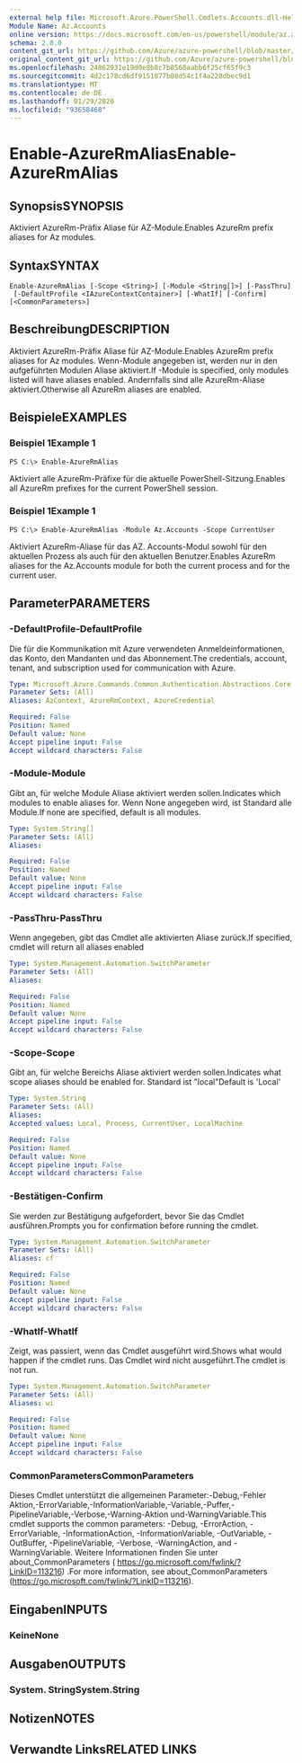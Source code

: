 ```yaml
---
external help file: Microsoft.Azure.PowerShell.Cmdlets.Accounts.dll-Help.xml
Module Name: Az.Accounts
online version: https://docs.microsoft.com/en-us/powershell/module/az.accounts/enable-azurermalias
schema: 2.0.0
content_git_url: https://github.com/Azure/azure-powershell/blob/master/src/Accounts/Accounts/help/Enable-AzureRmAlias.md
original_content_git_url: https://github.com/Azure/azure-powershell/blob/master/src/Accounts/Accounts/help/Enable-AzureRmAlias.md
ms.openlocfilehash: 24862931e19d0e8b8c7b8568aabb6f25cf65f9c3
ms.sourcegitcommit: 4d2c178cd6df9151877b08d54c1f4a228dbec9d1
ms.translationtype: MT
ms.contentlocale: de-DE
ms.lasthandoff: 01/29/2020
ms.locfileid: "93658468"
---
```

# <span data-ttu-id="7df8a-101">Enable-AzureRmAlias</span><span class="sxs-lookup"><span data-stu-id="7df8a-101">Enable-AzureRmAlias</span></span>

## <span data-ttu-id="7df8a-102">Synopsis</span><span class="sxs-lookup"><span data-stu-id="7df8a-102">SYNOPSIS</span></span>
<span data-ttu-id="7df8a-103">Aktiviert AzureRm-Präfix Aliase für AZ-Module.</span><span class="sxs-lookup"><span data-stu-id="7df8a-103">Enables AzureRm prefix aliases for Az modules.</span></span>

## <span data-ttu-id="7df8a-104">Syntax</span><span class="sxs-lookup"><span data-stu-id="7df8a-104">SYNTAX</span></span>

```
Enable-AzureRmAlias [-Scope <String>] [-Module <String[]>] [-PassThru]
 [-DefaultProfile <IAzureContextContainer>] [-WhatIf] [-Confirm] [<CommonParameters>]
```

## <span data-ttu-id="7df8a-105">Beschreibung</span><span class="sxs-lookup"><span data-stu-id="7df8a-105">DESCRIPTION</span></span>
<span data-ttu-id="7df8a-106">Aktiviert AzureRm-Präfix Aliase für AZ-Module.</span><span class="sxs-lookup"><span data-stu-id="7df8a-106">Enables AzureRm prefix aliases for Az modules.</span></span> <span data-ttu-id="7df8a-107">Wenn-Module angegeben ist, werden nur in den aufgeführten Modulen Aliase aktiviert.</span><span class="sxs-lookup"><span data-stu-id="7df8a-107">If -Module is specified, only modules listed will have aliases enabled.</span></span> <span data-ttu-id="7df8a-108">Andernfalls sind alle AzureRm-Aliase aktiviert.</span><span class="sxs-lookup"><span data-stu-id="7df8a-108">Otherwise all AzureRm aliases are enabled.</span></span>

## <span data-ttu-id="7df8a-109">Beispiele</span><span class="sxs-lookup"><span data-stu-id="7df8a-109">EXAMPLES</span></span>

### <span data-ttu-id="7df8a-110">Beispiel 1</span><span class="sxs-lookup"><span data-stu-id="7df8a-110">Example 1</span></span>
```
PS C:\> Enable-AzureRmAlias
```

<span data-ttu-id="7df8a-111">Aktiviert alle AzureRm-Präfixe für die aktuelle PowerShell-Sitzung.</span><span class="sxs-lookup"><span data-stu-id="7df8a-111">Enables all AzureRm prefixes for the current PowerShell session.</span></span>

### <span data-ttu-id="7df8a-112">Beispiel 1</span><span class="sxs-lookup"><span data-stu-id="7df8a-112">Example 1</span></span>
```
PS C:\> Enable-AzureRmAlias -Module Az.Accounts -Scope CurrentUser
```

<span data-ttu-id="7df8a-113">Aktiviert AzureRm-Aliase für das AZ. Accounts-Modul sowohl für den aktuellen Prozess als auch für den aktuellen Benutzer.</span><span class="sxs-lookup"><span data-stu-id="7df8a-113">Enables AzureRm aliases for the Az.Accounts module for both the current process and for the current user.</span></span>

## <span data-ttu-id="7df8a-114">Parameter</span><span class="sxs-lookup"><span data-stu-id="7df8a-114">PARAMETERS</span></span>

### <span data-ttu-id="7df8a-115">-DefaultProfile</span><span class="sxs-lookup"><span data-stu-id="7df8a-115">-DefaultProfile</span></span>
<span data-ttu-id="7df8a-116">Die für die Kommunikation mit Azure verwendeten Anmeldeinformationen, das Konto, den Mandanten und das Abonnement.</span><span class="sxs-lookup"><span data-stu-id="7df8a-116">The credentials, account, tenant, and subscription used for communication with Azure.</span></span>

```yaml
Type: Microsoft.Azure.Commands.Common.Authentication.Abstractions.Core.IAzureContextContainer
Parameter Sets: (All)
Aliases: AzContext, AzureRmContext, AzureCredential

Required: False
Position: Named
Default value: None
Accept pipeline input: False
Accept wildcard characters: False
```

### <span data-ttu-id="7df8a-117">-Module</span><span class="sxs-lookup"><span data-stu-id="7df8a-117">-Module</span></span>
<span data-ttu-id="7df8a-118">Gibt an, für welche Module Aliase aktiviert werden sollen.</span><span class="sxs-lookup"><span data-stu-id="7df8a-118">Indicates which modules to enable aliases for.</span></span>
<span data-ttu-id="7df8a-119">Wenn None angegeben wird, ist Standard alle Module.</span><span class="sxs-lookup"><span data-stu-id="7df8a-119">If none are specified, default is all modules.</span></span>

```yaml
Type: System.String[]
Parameter Sets: (All)
Aliases:

Required: False
Position: Named
Default value: None
Accept pipeline input: False
Accept wildcard characters: False
```

### <span data-ttu-id="7df8a-120">-PassThru</span><span class="sxs-lookup"><span data-stu-id="7df8a-120">-PassThru</span></span>
<span data-ttu-id="7df8a-121">Wenn angegeben, gibt das Cmdlet alle aktivierten Aliase zurück.</span><span class="sxs-lookup"><span data-stu-id="7df8a-121">If specified, cmdlet will return all aliases enabled</span></span>

```yaml
Type: System.Management.Automation.SwitchParameter
Parameter Sets: (All)
Aliases:

Required: False
Position: Named
Default value: None
Accept pipeline input: False
Accept wildcard characters: False
```

### <span data-ttu-id="7df8a-122">-Scope</span><span class="sxs-lookup"><span data-stu-id="7df8a-122">-Scope</span></span>
<span data-ttu-id="7df8a-123">Gibt an, für welche Bereichs Aliase aktiviert werden sollen.</span><span class="sxs-lookup"><span data-stu-id="7df8a-123">Indicates what scope aliases should be enabled for.</span></span> <span data-ttu-id="7df8a-124">Standard ist "local"</span><span class="sxs-lookup"><span data-stu-id="7df8a-124">Default is 'Local'</span></span>

```yaml
Type: System.String
Parameter Sets: (All)
Aliases:
Accepted values: Local, Process, CurrentUser, LocalMachine

Required: False
Position: Named
Default value: None
Accept pipeline input: False
Accept wildcard characters: False
```

### <span data-ttu-id="7df8a-125">-Bestätigen</span><span class="sxs-lookup"><span data-stu-id="7df8a-125">-Confirm</span></span>
<span data-ttu-id="7df8a-126">Sie werden zur Bestätigung aufgefordert, bevor Sie das Cmdlet ausführen.</span><span class="sxs-lookup"><span data-stu-id="7df8a-126">Prompts you for confirmation before running the cmdlet.</span></span>

```yaml
Type: System.Management.Automation.SwitchParameter
Parameter Sets: (All)
Aliases: cf

Required: False
Position: Named
Default value: None
Accept pipeline input: False
Accept wildcard characters: False
```

### <span data-ttu-id="7df8a-127">-WhatIf</span><span class="sxs-lookup"><span data-stu-id="7df8a-127">-WhatIf</span></span>
<span data-ttu-id="7df8a-128">Zeigt, was passiert, wenn das Cmdlet ausgeführt wird.</span><span class="sxs-lookup"><span data-stu-id="7df8a-128">Shows what would happen if the cmdlet runs.</span></span>
<span data-ttu-id="7df8a-129">Das Cmdlet wird nicht ausgeführt.</span><span class="sxs-lookup"><span data-stu-id="7df8a-129">The cmdlet is not run.</span></span>

```yaml
Type: System.Management.Automation.SwitchParameter
Parameter Sets: (All)
Aliases: wi

Required: False
Position: Named
Default value: None
Accept pipeline input: False
Accept wildcard characters: False
```

### <span data-ttu-id="7df8a-130">CommonParameters</span><span class="sxs-lookup"><span data-stu-id="7df8a-130">CommonParameters</span></span>
<span data-ttu-id="7df8a-131">Dieses Cmdlet unterstützt die allgemeinen Parameter:-Debug,-Fehler Aktion,-ErrorVariable,-InformationVariable,-Variable,-Puffer,-PipelineVariable,-Verbose,-Warning-Aktion und-WarningVariable.</span><span class="sxs-lookup"><span data-stu-id="7df8a-131">This cmdlet supports the common parameters: -Debug, -ErrorAction, -ErrorVariable, -InformationAction, -InformationVariable, -OutVariable, -OutBuffer, -PipelineVariable, -Verbose, -WarningAction, and -WarningVariable.</span></span> <span data-ttu-id="7df8a-132">Weitere Informationen finden Sie unter about_CommonParameters ( https://go.microsoft.com/fwlink/?LinkID=113216) .</span><span class="sxs-lookup"><span data-stu-id="7df8a-132">For more information, see about_CommonParameters (https://go.microsoft.com/fwlink/?LinkID=113216).</span></span>

## <span data-ttu-id="7df8a-133">Eingaben</span><span class="sxs-lookup"><span data-stu-id="7df8a-133">INPUTS</span></span>

### <span data-ttu-id="7df8a-134">Keine</span><span class="sxs-lookup"><span data-stu-id="7df8a-134">None</span></span>

## <span data-ttu-id="7df8a-135">Ausgaben</span><span class="sxs-lookup"><span data-stu-id="7df8a-135">OUTPUTS</span></span>

### <span data-ttu-id="7df8a-136">System. String</span><span class="sxs-lookup"><span data-stu-id="7df8a-136">System.String</span></span>

## <span data-ttu-id="7df8a-137">Notizen</span><span class="sxs-lookup"><span data-stu-id="7df8a-137">NOTES</span></span>

## <span data-ttu-id="7df8a-138">Verwandte Links</span><span class="sxs-lookup"><span data-stu-id="7df8a-138">RELATED LINKS</span></span>
